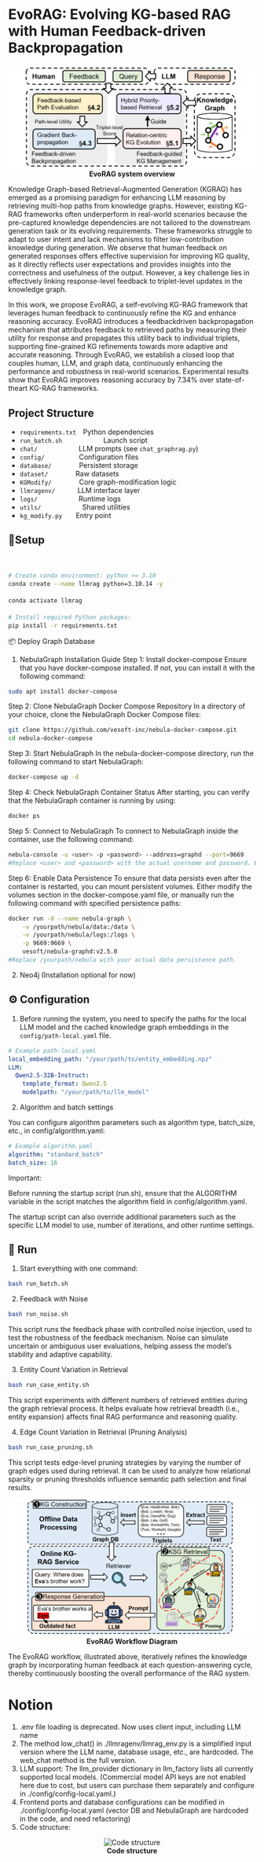 <!-- <div align="center" style="display: flex; align-items: center; justify-content: center;">
  <img src="./figure/log.png" width="40" height="40" alt="log" style="vertical-align: middle; margin-right: 10px;"/>
  <h2 style="display: inline; vertical-align: middle;">NeutronRAG: Towards Understanding Vector-based RAG and Graph-based RAG</h2>
</div>

<p align="center">
  <img src="./figure/architecture.png" width="300" alt="architecture"/>
</p>
<p align="center">Overall architecture of NeutronRAG</p> -->

# EvoRAG: Evolving KG-based RAG with Human Feedback-driven Backpropagation

<p align="center">
  <img src="resource/overview.png" alt="EvoRAG system overview">
  <br>
  <b>EvoRAG system overview</b>
</p>

Knowledge Graph-based Retrieval-Augmented Generation (KGRAG) has emerged as a promising paradigm for enhancing LLM reasoning by retrieving multi-hop paths from knowledge graphs. However, existing KG-RAG frameworks often underperform in real-world scenarios because the pre-captured knowledge dependencies are not tailored to the downstream generation task or its evolving requirements. These frameworks struggle to adapt to user intent and lack mechanisms to filter low-contribution knowledge during generation. We observe that human feedback on generated responses offers effective supervision for improving KG quality, as it directly reflects user expectations and provides insights into the correctness and usefulness of the output. However, a key challenge lies in effectively linking response-level feedback to triplet-level updates in the knowledge graph.

In this work, we propose EvoRAG, a self-evolving KG-RAG framework that leverages human feedback to continuously refine the KG and enhance reasoning accuracy. EvoRAG introduces a feedbackdriven backpropagation mechanism that attributes feedback to retrieved paths by measuring their utility for response and propagates this utility back to individual triplets, supporting fine-grained KG refinements towards more adaptive and accurate reasoning. Through EvoRAG, we establish a closed loop that couples human, LLM, and graph data, continuously enhancing the performance and robustness in real-world scenarios. Experimental results show that EvoRAG improves reasoning accuracy by 7.34% over state-of-theart KG-RAG frameworks.

## Project Structure
- `requirements.txt` Python dependencies  
- `run_batch.sh`      Launch script  
- `chat/`      LLM prompts (see `chat_graphrag.py`)  
- `config/`     Configuration files  
- `database/`    Persistent storage  
- `dataset/`    Raw datasets  
- `KGModify/`    Core graph-modification logic  
- `llmragenv/`     LLM interface layer  
- `logs/`      Runtime logs  
- `utils/`      Shared utilities  
- `kg_modify.py`  Entry point

## 🔨Setup

```bash


# Create conda environment: python >= 3.10
conda create --name llmrag python=3.10.14 -y

conda activate llmrag

# Install required Python packages:
pip install -r requirements.txt

```

📦 Deploy Graph Database
1. NebulaGraph Installation Guide
Step 1: Install docker-compose
Ensure that you have docker-compose installed. If not, you can install it with the following command:

```bash
sudo apt install docker-compose
```
Step 2: Clone NebulaGraph Docker Compose Repository
In a directory of your choice, clone the NebulaGraph Docker Compose files:

```bash
git clone https://github.com/vesoft-inc/nebula-docker-compose.git
cd nebula-docker-compose
```
Step 3: Start NebulaGraph
In the nebula-docker-compose directory, run the following command to start NebulaGraph:

```bash
docker-compose up -d
```
Step 4: Check NebulaGraph Container Status
After starting, you can verify that the NebulaGraph container is running by using:

```bash
docker ps
```
Step 5: Connect to NebulaGraph
To connect to NebulaGraph inside the container, use the following command:

```bash
nebula-console -u <user> -p <password> --address=graphd --port=9669
#Replace <user> and <password> with the actual username and password. Ensure that port 9669 is used for the default configuration.
```
Step 6: Enable Data Persistence
To ensure that data persists even after the container is restarted, you can mount persistent volumes. Either modify the volumes section in the docker-compose.yaml file, or manually run the following command with specified persistence paths:

```bash
docker run -d --name nebula-graph \
    -v /yourpath/nebula/data:/data \
    -v /yourpath/nebula/logs:/logs \
    -p 9669:9669 \
    vesoft/nebula-graphd:v2.5.0
#Replace /yourpath/nebula with your actual data persistence path.
```




2. Neo4j (Installation optional for now)


## ⚙️ Configuration

1. Before running the system, you need to specify the paths for the local LLM model and the cached knowledge graph embeddings in the `config/path-local.yaml` file.  

```yaml
# Example path-local.yaml
local_embedding_path: "/your/path/to/entity_embedding.npz"
LLM:
  Qwen2.5-32B-Instruct:
    template_format: Qwen2.5
    modelpath: "/your/path/to/llm_model"
```

2. Algorithm and batch settings

You can configure algorithm parameters such as algorithm type, batch_size, etc., in config/algorithm.yaml:

```yaml
# Example algorithm.yaml
algorithm: "standard_batch"
batch_size: 16
```

Important:

Before running the startup script (run.sh), ensure that the ALGORITHM variable in the script matches the algorithm field in config/algorithm.yaml.

The startup script can also override additional parameters such as the specific LLM model to use, number of iterations, and other runtime settings.



## 💄 Run  
1. Start everything with one command:  
```bash
bash run_batch.sh
```

2. Feedback with Noise
```bash
bash run_noise.sh
```

This script runs the feedback phase with controlled noise injection, used to test the robustness of the feedback mechanism.
Noise can simulate uncertain or ambiguous user evaluations, helping assess the model’s stability and adaptive capability.

3. Entity Count Variation in Retrieval
```bash
bash run_case_entity.sh
```

This script experiments with different numbers of retrieved entities during the graph retrieval process.
It helps evaluate how retrieval breadth (i.e., entity expansion) affects final RAG performance and reasoning quality.

4. Edge Count Variation in Retrieval (Pruning Analysis)
```bash
bash run_case_pruning.sh
```

This script tests edge-level pruning strategies by varying the number of graph edges used during retrieval.
It can be used to analyze how relational sparsity or pruning thresholds influence semantic path selection and final results.

<p align="center">
  <img src="resource/workflow.png" alt="EvoRAG Workflow Diagram">
  <br>
  <b>EvoRAG Workflow Diagram</b>
</p>

The EvoRAG workflow, illustrated above, iteratively refines the knowledge graph by incorporating human feedback at each question-answering cycle, thereby continuously boosting the overall performance of the RAG system.

# Notion

1. .env file loading is deprecated. Now uses client input, including LLM name
2. The method low_chat() in ./llmragenv/llmrag_env.py is a simplified input version where the LLM name, database usage, etc., are hardcoded. The web_chat method is the full version.
3. LLM support: The llm_provider dictionary in llm_factory lists all currently supported local models. (Commercial model API keys are not enabled here due to cost, but users can purchase them separately and configure in ./config/config-local.yaml.)
4. Frontend ports and database configurations can be modified in ./config/config-local.yaml (vector DB and NebulaGraph are hardcoded in the code, and need refactoring)
5. Code structure:
<!-- ![avatar](./resource/codestruc/codestruc.bmp) -->

<p align="center">
  <img src="resource/codestruc/codestruc.bmp" alt="Code structure">
  <br>
  <b>Code structure</b>
</p>




